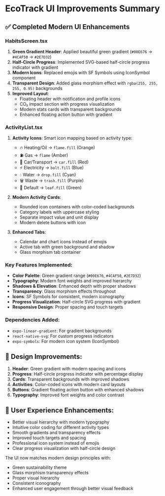 # EcoTrack UI Improvements Summary

## ✅ Completed Modern UI Enhancements

### HabitsScreen.tsx
1. **Green Gradient Header**: Applied beautiful green gradient (`#00E676` → `#4CAF50` → `#2E7D32`)
2. **Half-Circle Progress**: Implemented SVG-based half-circle progress indicator with gradient
3. **Modern Icons**: Replaced emojis with SF Symbols using IconSymbol component
4. **Transparent Design**: Added glass morphism effect with `rgba(255, 255, 255, 0.95)` backgrounds
5. **Improved Layout**: 
   - Floating header with notification and profile icons
   - CO₂ impact section with progress visualization
   - Modern stats cards with transparent backgrounds
   - Enhanced floating action button with gradient

### ActivityList.tsx
1. **Activity Icons**: Smart icon mapping based on activity type:
   - 🔥 Heating/Oil → `flame.fill` (Orange)
   - ⛽ Gas → `flame` (Amber)
   - 🚗 Car/Transport → `car.fill` (Red)
   - ⚡ Electricity → `bolt.fill` (Blue)
   - 💧 Water → `drop.fill` (Cyan)
   - 🗑️ Waste → `trash.fill` (Purple)
   - 🌿 Default → `leaf.fill` (Green)

2. **Modern Activity Cards**:
   - Rounded icon containers with color-coded backgrounds
   - Category labels with uppercase styling
   - Separate impact value and unit display
   - Modern delete buttons with icon

3. **Enhanced Tabs**: 
   - Calendar and chart icons instead of emojis
   - Active tab with green background and shadow
   - Glass morphism tab container

### Key Features Implemented:
- **Color Palette**: Green gradient range (`#00E676`, `#4CAF50`, `#2E7D32`)
- **Typography**: Modern font weights and improved hierarchy
- **Shadows & Elevation**: Enhanced depth with proper shadows
- **Transparency**: Glass morphism effects throughout
- **Icons**: SF Symbols for consistent, modern iconography
- **Progress Visualization**: Half-circle SVG progress with gradient
- **Responsive Design**: Proper spacing and touch targets

### Dependencies Added:
- `expo-linear-gradient`: For gradient backgrounds
- `react-native-svg`: For custom progress indicators
- `expo-symbols`: For modern icon system (IconSymbol)

## 🎨 Design Improvements:
1. **Header**: Green gradient with modern spacing and icons
2. **Progress**: Half-circle progress indicator with percentage display
3. **Cards**: Transparent backgrounds with improved shadows
4. **Activities**: Color-coded icons with modern card layouts
5. **Buttons**: Gradient floating action button with enhanced shadows
6. **Typography**: Improved font weights and color contrast

## 🚀 User Experience Enhancements:
- Better visual hierarchy with modern typography
- Intuitive color coding for different activity types
- Smooth gradients and transparency effects
- Improved touch targets and spacing
- Professional icon system instead of emojis
- Clear progress visualization with half-circle design

The UI now matches modern design principles with:
- Green sustainability theme
- Glass morphism transparency effects
- Proper visual hierarchy
- Consistent iconography
- Enhanced user engagement through better visual feedback